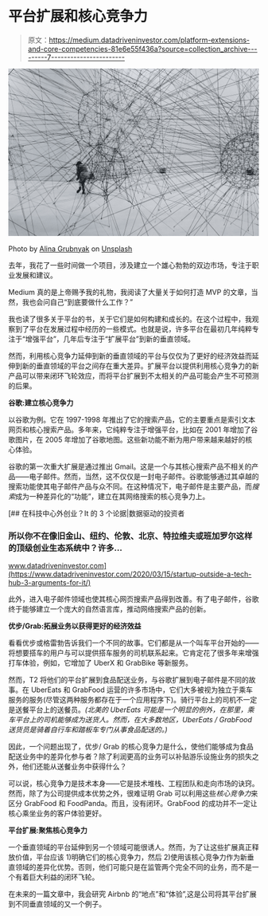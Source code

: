 # 平台扩展和核心竞争力

> 原文：<https://medium.datadriveninvestor.com/platform-extensions-and-core-competencies-81e6e55f436a?source=collection_archive---------7----------------------->

![](img/2ceaade2507e707026f2348727009609.png)

Photo by [Alina Grubnyak](https://unsplash.com/@alinnnaaaa?utm_source=unsplash&utm_medium=referral&utm_content=creditCopyText) on [Unsplash](https://unsplash.com/s/photos/network-web?utm_source=unsplash&utm_medium=referral&utm_content=creditCopyText)

去年，我花了一些时间做一个项目，涉及建立一个雄心勃勃的双边市场，专注于职业发展和建议。

Medium 真的是上帝赐予我的礼物，我阅读了大量关于如何打造 MVP 的文章，当然，我也会问自己“到底要做什么工作？”

我也读了很多关于平台的书，关于它们是如何构建和成长的。在这个过程中，我观察到了平台在发展过程中经历的一些模式。也就是说，许多平台在最初几年纯粹专注于“增强平台”，几年后专注于“扩展平台”到新的垂直领域。

然而，利用核心竞争力延伸到新的垂直领域的平台与仅仅为了更好的经济效益而延伸到新的垂直领域的平台之间存在重大差异。扩展平台以提供利用核心竞争力的新产品可以带来闭环飞轮效应，而将平台扩展到不太相关的产品可能会产生不可预测的后果。

**谷歌:建立核心竞争力**

以谷歌为例。它在 1997-1998 年推出了它的搜索产品，它的主要重点是索引文本网页和核心搜索产品。多年来，它纯粹专注于增强平台，比如在 2001 年增加了谷歌图片，在 2005 年增加了谷歌地图。这些新功能不断为用户带来越来越好的核心体验。

谷歌的第一次重大扩展是通过推出 Gmail。这是一个与其核心搜索产品不相关的产品——电子邮件。然而，当然，这不仅仅是一封电子邮件。谷歌能够通过其卓越的搜索功能使其电子邮件产品与众不同。在这种情况下，电子邮件是主要产品，而*搜索*成为一种差异化的“功能”，建立在其网络搜索的核心竞争力上。

[](https://www.datadriveninvestor.com/2020/03/15/startup-outside-a-tech-hub-3-arguments-for-it/) [## 在科技中心外创业？It 的 3 个论据|数据驱动的投资者

### 所以你不在像旧金山、纽约、伦敦、北京、特拉维夫或班加罗尔这样的顶级创业生态系统中？许多…

www.datadriveninvestor.com](https://www.datadriveninvestor.com/2020/03/15/startup-outside-a-tech-hub-3-arguments-for-it/) 

此外，进入电子邮件领域也使其核心网页搜索产品得到改善。有了电子邮件，谷歌终于能够建立一个庞大的自然语言库，推动网络搜索产品的创新。

**优步/Grab:拓展业务以获得更好的经济效益**

看看优步或格雷勃告诉我们一个不同的故事。它们都是从一个叫车平台开始的——将想要搭车的用户与可以提供搭车服务的司机联系起来。它肯定花了很多年来增强打车体验，例如，它增加了 UberX 和 GrabBike 等新服务。

然而，T2 将他们的平台扩展到食品配送业务，与谷歌扩展到电子邮件是不同的故事。在 UberEats 和 GrabFood 运营的许多市场中，它们大多被视为独立于乘车服务的服务(尽管这两种服务都存在于一个应用程序下)。骑行平台上的司机不一定是送餐平台上的送餐员。*(北美的 UberEats 可能是一个明显的例外，在那里，乘车平台上的司机能够成为送货人。然而，在大多数地区，UberEats / GrabFood 送货员是骑着自行车和踏板车专门从事食品配送的。)*

因此，一个问题出现了，优步/ Grab 的核心竞争力是什么，使他们能够成为食品配送业务中的差异化参与者？除了利润更高的业务可以补贴游乐设施业务的损失之外，他们还能从送餐业务中获得什么？

可以说，核心竞争力是技术本身——它是技术堆栈、工程团队和走向市场的诀窍。然而，除了为公司提供成本优势之外，很难证明 Grab 可以利用这些*核心竞争力*来区分 GrabFood 和 FoodPanda。而且，没有闭环。GrabFood 的成功并不一定让核心乘坐业务的客户体验更好。

**平台扩展:聚焦核心竞争力**

一个垂直领域的平台延伸到另一个领域可能很诱人。然而，为了让这些扩展真正释放价值，平台应该 1)明确它们的核心竞争力，然后 2)使用该核心竞争力作为新垂直领域的差异化优势。否则，他们可能只是在监管两个完全不同的业务，而不是一个有着巨大利益的闭环飞轮。

在未来的一篇文章中，我会研究 Airbnb 的“地点”和“体验”,这是公司将其平台扩展到不同垂直领域的又一个例子。